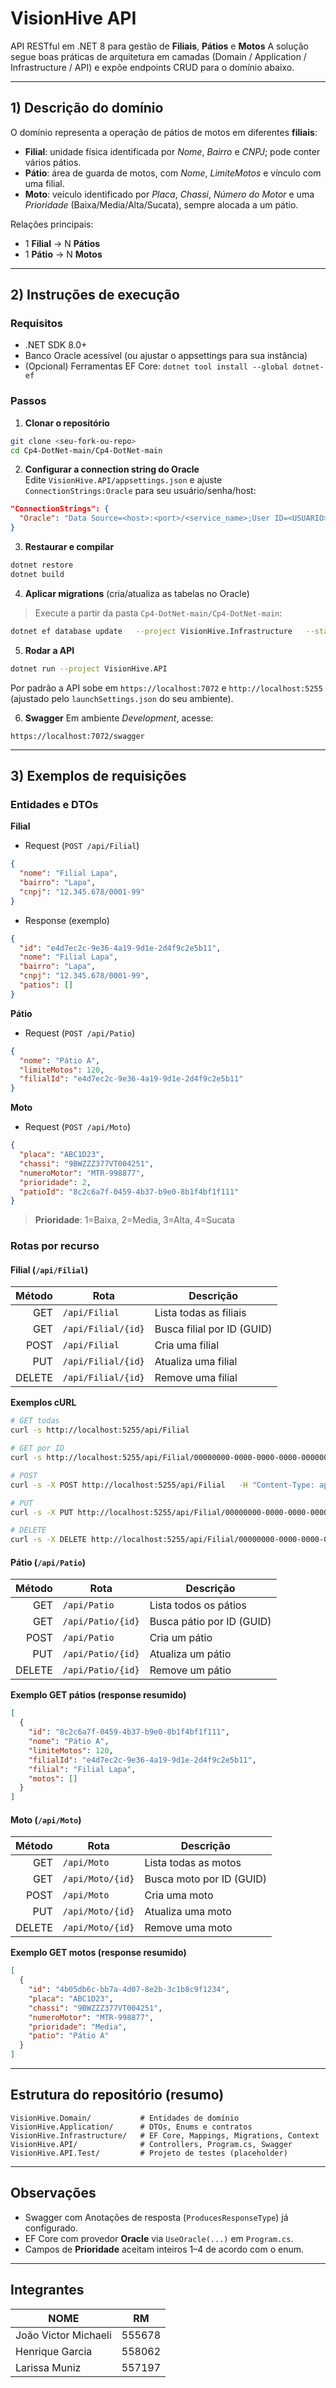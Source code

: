 # VisionHive API

API RESTful em .NET 8 para gestão de **Filiais**, **Pátios** e **Motos**
A solução segue boas práticas de arquitetura em camadas (Domain / Application / Infrastructure / API) e expõe endpoints CRUD para o domínio abaixo.

---

## 1) Descrição do domínio

O domínio representa a operação de pátios de motos em diferentes **filiais**:
- **Filial**: unidade física identificada por *Nome*, *Bairro* e *CNPJ*; pode conter vários pátios.
- **Pátio**: área de guarda de motos, com *Nome*, *LimiteMotos* e vínculo com uma filial.
- **Moto**: veículo identificado por *Placa*, *Chassi*, *Número do Motor* e uma *Prioridade* (Baixa/Media/Alta/Sucata), sempre alocada a um pátio.

Relações principais:
- 1 **Filial** → N **Pátios**
- 1 **Pátio** → N **Motos**

---

## 2) Instruções de execução

### Requisitos
- .NET SDK 8.0+
- Banco Oracle acessível (ou ajustar o appsettings para sua instância)
- (Opcional) Ferramentas EF Core: `dotnet tool install --global dotnet-ef`

### Passos

1. **Clonar o repositório**
```bash
git clone <seu-fork-ou-repo>
cd Cp4-DotNet-main/Cp4-DotNet-main
```

2. **Configurar a connection string do Oracle**  
Edite `VisionHive.API/appsettings.json` e ajuste `ConnectionStrings:Oracle` para seu usuário/senha/host:
```json
"ConnectionStrings": {
  "Oracle": "Data Source=<host>:<port>/<service_name>;User ID=<USUARIO>;Password=<SENHA>;"
}
```

3. **Restaurar e compilar**
```bash
dotnet restore
dotnet build
```

4. **Aplicar migrations** (cria/atualiza as tabelas no Oracle)
> Execute a partir da pasta `Cp4-DotNet-main/Cp4-DotNet-main`:
```bash
dotnet ef database update   --project VisionHive.Infrastructure   --startup-project VisionHive.API
```

5. **Rodar a API**
```bash
dotnet run --project VisionHive.API
```
Por padrão a API sobe em `https://localhost:7072` e `http://localhost:5255` (ajustado pelo `launchSettings.json` do seu ambiente).

6. **Swagger**
Em ambiente *Development*, acesse:
```
https://localhost:7072/swagger
```

---

## 3) Exemplos de requisições

### Entidades e DTOs
**Filial**
- Request (`POST /api/Filial`)
```json
{
  "nome": "Filial Lapa",
  "bairro": "Lapa",
  "cnpj": "12.345.678/0001-99"
}
```

- Response (exemplo)
```json
{
  "id": "e4d7ec2c-9e36-4a19-9d1e-2d4f9c2e5b11",
  "nome": "Filial Lapa",
  "bairro": "Lapa",
  "cnpj": "12.345.678/0001-99",
  "patios": []
}
```

**Pátio**
- Request (`POST /api/Patio`)
```json
{
  "nome": "Pátio A",
  "limiteMotos": 120,
  "filialId": "e4d7ec2c-9e36-4a19-9d1e-2d4f9c2e5b11"
}
```

**Moto**
- Request (`POST /api/Moto`)
```json
{
  "placa": "ABC1D23",
  "chassi": "9BWZZZ377VT004251",
  "numeroMotor": "MTR-998877",
  "prioridade": 2,
  "patioId": "8c2c6a7f-0459-4b37-b9e0-8b1f4bf1f111"
}
```
> **Prioridade**: 1=Baixa, 2=Media, 3=Alta, 4=Sucata

### Rotas por recurso

#### Filial (`/api/Filial`)
| Método | Rota                  | Descrição                     |
|-------:|-----------------------|-------------------------------|
| GET    | `/api/Filial`         | Lista todas as filiais        |
| GET    | `/api/Filial/{id}`    | Busca filial por ID (GUID)    |
| POST   | `/api/Filial`         | Cria uma filial               |
| PUT    | `/api/Filial/{id}`    | Atualiza uma filial           |
| DELETE | `/api/Filial/{id}`    | Remove uma filial             |

**Exemplos cURL**
```bash
# GET todas
curl -s http://localhost:5255/api/Filial

# GET por ID
curl -s http://localhost:5255/api/Filial/00000000-0000-0000-0000-000000000000

# POST
curl -s -X POST http://localhost:5255/api/Filial   -H "Content-Type: application/json"   -d '{"nome":"Filial Centro","bairro":"Centro","cnpj":"11.222.333/0001-44"}'

# PUT
curl -s -X PUT http://localhost:5255/api/Filial/00000000-0000-0000-0000-000000000000   -H "Content-Type: application/json"   -d '{"nome":"Filial Centro Atualizada","bairro":"Centro","cnpj":"11.222.333/0001-44"}'

# DELETE
curl -s -X DELETE http://localhost:5255/api/Filial/00000000-0000-0000-0000-000000000000
```

#### Pátio (`/api/Patio`)
| Método | Rota                 | Descrição                    |
|-------:|----------------------|------------------------------|
| GET    | `/api/Patio`         | Lista todos os pátios        |
| GET    | `/api/Patio/{id}`    | Busca pátio por ID (GUID)    |
| POST   | `/api/Patio`         | Cria um pátio                |
| PUT    | `/api/Patio/{id}`    | Atualiza um pátio            |
| DELETE | `/api/Patio/{id}`    | Remove um pátio              |

**Exemplo GET pátios (response resumido)**
```json
[
  {
    "id": "8c2c6a7f-0459-4b37-b9e0-8b1f4bf1f111",
    "nome": "Pátio A",
    "limiteMotos": 120,
    "filialId": "e4d7ec2c-9e36-4a19-9d1e-2d4f9c2e5b11",
    "filial": "Filial Lapa",
    "motos": []
  }
]
```

#### Moto (`/api/Moto`)
| Método | Rota                | Descrição                  |
|-------:|---------------------|----------------------------|
| GET    | `/api/Moto`         | Lista todas as motos       |
| GET    | `/api/Moto/{id}`    | Busca moto por ID (GUID)   |
| POST   | `/api/Moto`         | Cria uma moto              |
| PUT    | `/api/Moto/{id}`    | Atualiza uma moto          |
| DELETE | `/api/Moto/{id}`    | Remove uma moto            |

**Exemplo GET motos (response resumido)**
```json
[
  {
    "id": "4b05db6c-bb7a-4d07-8e2b-3c1b8c9f1234",
    "placa": "ABC1D23",
    "chassi": "9BWZZZ377VT004251",
    "numeroMotor": "MTR-998877",
    "prioridade": "Media",
    "patio": "Pátio A"
  }
]
```

---

## Estrutura do repositório (resumo)
```
VisionHive.Domain/           # Entidades de domínio
VisionHive.Application/      # DTOs, Enums e contratos
VisionHive.Infrastructure/   # EF Core, Mappings, Migrations, Context
VisionHive.API/              # Controllers, Program.cs, Swagger
VisionHive.API.Test/         # Projeto de testes (placeholder)
```

---

## Observações
- Swagger com Anotações de resposta (`ProducesResponseType`) já configurado.
- EF Core com provedor **Oracle** via `UseOracle(...)` em `Program.cs`.
- Campos de **Prioridade** aceitam inteiros 1–4 de acordo com o enum.

---

## Integrantes
|       NOME            |    RM    | 
|-----------------------|----------|
| João Victor Michaeli  |  555678  |
| Henrique  Garcia      |  558062  |
| Larissa Muniz         |  557197  |
